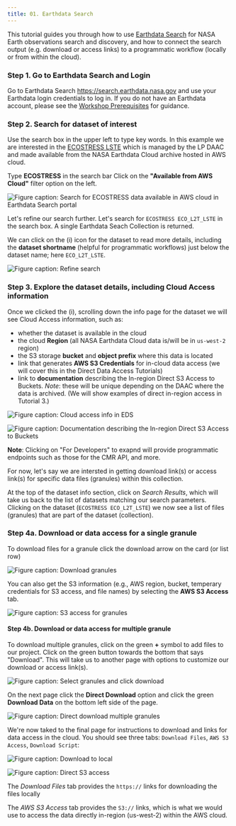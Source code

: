 ```yaml
---
title: 01. Earthdata Search
---
```


This tutorial guides you through how to use [Earthdata Search](https://search.earthdata.nasa.gov/) for NASA Earth observations search and discovery, and how to connect the search output (e.g. download or access links) to a programmatic workflow (locally or from within the cloud).  

### Step 1. Go to Earthdata Search and Login  

Go to Earthdata Search <https://search.earthdata.nasa.gov> and use your Earthdata login credentials to log in. If you do not have an Earthdata account, please see the [Workshop Prerequisites](https://nasa-openscapes.github.io/2021-Cloud-Workshop-AGU/logistics/prerequisites.html) for guidance.  

### Step 2. Search for dataset of interest  

Use the search box in the upper left to type key words. In this example we are interested in the [ECOSTRESS LSTE](https://search.earthdata.nasa.gov/search/granules?p=C2076090826-LPCLOUD&pg[0][v]=f&pg[0][gsk]=-start_date&q=LPCLOUD%20ECOSTRESS&tl=1649698992.323!3!!) which is managed by the LP DAAC and made available from the NASA Earthdata Cloud archive hosted in AWS cloud.  

Type **ECOSTRESS** in the search bar Click on the **"Available from AWS Cloud"** filter option on the left.  

![*Figure caption: Search for ECOSTRESS data available in AWS cloud in Earthdata Search portal*](../img/eds_collection_search_ECOSTRESS.png)  

Let's refine our search further. Let's search for `ECOSTRESS ECO_L2T_LSTE` in the search box. A single Earthdata Seach Collection is returned.  

We can click on the (i) icon for the dataset to read more details, including the **dataset shortname** (helpful for programmatic workflows) just below the dataset name; here `ECO_L2T_LSTE`.  

![*Figure caption: Refine search*](../img/eds_cloud_product_search_ECOSTRESS.png)  

### Step 3. Explore the dataset details, including Cloud Access information  

Once we clicked the (i), scrolling down the info page for the dataset we will see Cloud Access information, such as:  

- whether the dataset is available in the cloud  
- the cloud **Region** (all NASA Earthdata Cloud data is/will be in `us-west-2` region)  
- the S3 storage **bucket** and **object prefix** where this data is located  
- link that generates **AWS S3 Credentials** for in-cloud data access (we will cover this in the Direct Data Access Tutorials)  
- link to **documentation** describing the In-region Direct S3 Access to Buckets. *Note*: these will be unique depending on the DAAC where the data is archived. (We will show examples of direct in-region access in Tutorial 3.)  

![*Figure caption: Cloud access info in EDS*](../img/eds_cloud_access_info_ecostress.png)  

![*Figure caption: Documentation describing the In-region Direct S3 Access to Buckets*](../img/cloud_access_documentation.png)  

**Note**: Clicking on "For Developers" to exapnd will provide programmatic endpoints such as those for the CMR API, and more.  

For now, let's say we are intersted in getting download link(s) or access link(s) for specific data files (granules) within this collection.  

At the top of the dataset info section, click on *Search Results*, which will take us back to the list of datasets matching our search parameters. Clicking on the dataset (`ECOSTRESS ECO_L2T_LSTE`) we now see a list of files (granules) that are part of the dataset (collection).  

### Step 4a. Download or data access for a single granule  

To download files for a granule click the download arrow on the card (or list row)  

![*Figure caption: Download granules*](../img/eds_ecov002_l2t_lste_http_download.png)  

You can also get the S3 information (e.g., AWS region, bucket, temperary credentials for S3 access, and file names) by selecting the **AWS S3 Access** tab.  

![*Figure caption: S3 access for granules*](../img/eds_ecov002_l2t_lste_s3_access.png)  

#### Step 4b. Download or data access for multiple granule  

To download multiple granules, click on the green **+** symbol to add files to our project. Click on the green button towards the bottom that says "Download". This will take us to another page with options to customize our download or access link(s).  

![*Figure caption: Select granules and click download*](../img/eds_ecov002_l2t_lste_multi_granule_selection.png)  

On the next page click the **Direct Download** option and click the green **Download Data** on the bottom left side of the page.  

![*Figure caption: Direct download multiple granules*](../img/eds_ecov002_l2t_lste_multi_granule_download.png)  

We're now taked to the final page for instructions to download and links for data access in the cloud. You should see three tabs: `Download Files`, `AWS S3 Access`, `Download Script`:  

![*Figure caption: Download to local*](../img/eds_ecov002_l2t_lste_multi_granule_download_https_links_src.png)  

![*Figure caption: Direct S3 access*](../img/eds_ecov002_l2t_lste_multi_granule_download_s3_links_src.png)  

The *Download Files* tab provides the `https://` links for downloading the files locally  

The *AWS S3 Access* tab provides the `S3://` links, which is what we would use to access the data directly in-region (us-west-2) within the AWS cloud.  
